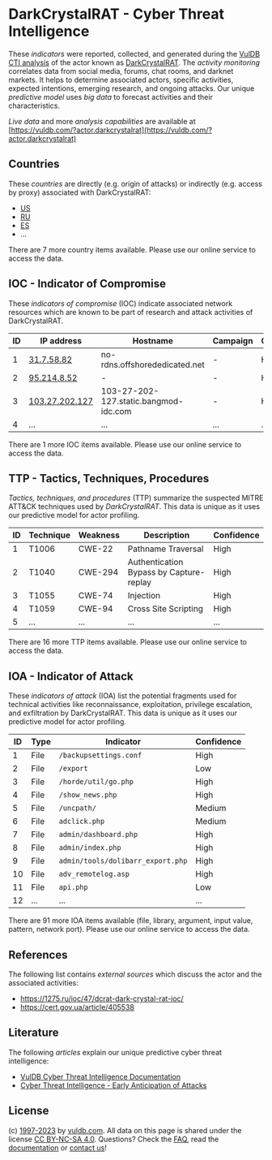 # DarkCrystalRAT - Cyber Threat Intelligence

These _indicators_ were reported, collected, and generated during the [VulDB CTI analysis](https://vuldb.com/?kb.cti) of the actor known as [DarkCrystalRAT](https://vuldb.com/?actor.darkcrystalrat). The _activity monitoring_ correlates data from social media, forums, chat rooms, and darknet markets. It helps to determine associated actors, specific activities, expected intentions, emerging research, and ongoing attacks. Our unique _predictive model_ uses _big data_ to forecast activities and their characteristics.

_Live data_ and more _analysis capabilities_ are available at [https://vuldb.com/?actor.darkcrystalrat](https://vuldb.com/?actor.darkcrystalrat)

## Countries

These _countries_ are directly (e.g. origin of attacks) or indirectly (e.g. access by proxy) associated with DarkCrystalRAT:

* [US](https://vuldb.com/?country.us)
* [RU](https://vuldb.com/?country.ru)
* [ES](https://vuldb.com/?country.es)
* ...

There are 7 more country items available. Please use our online service to access the data.

## IOC - Indicator of Compromise

These _indicators of compromise_ (IOC) indicate associated network resources which are known to be part of research and attack activities of DarkCrystalRAT.

ID | IP address | Hostname | Campaign | Confidence
-- | ---------- | -------- | -------- | ----------
1 | [31.7.58.82](https://vuldb.com/?ip.31.7.58.82) | no-rdns.offshorededicated.net | - | High
2 | [95.214.8.52](https://vuldb.com/?ip.95.214.8.52) | - | - | High
3 | [103.27.202.127](https://vuldb.com/?ip.103.27.202.127) | 103-27-202-127.static.bangmod-idc.com | - | High
4 | ... | ... | ... | ...

There are 1 more IOC items available. Please use our online service to access the data.

## TTP - Tactics, Techniques, Procedures

_Tactics, techniques, and procedures_ (TTP) summarize the suspected MITRE ATT&CK techniques used by _DarkCrystalRAT_. This data is unique as it uses our predictive model for actor profiling.

ID | Technique | Weakness | Description | Confidence
-- | --------- | -------- | ----------- | ----------
1 | T1006 | CWE-22 | Pathname Traversal | High
2 | T1040 | CWE-294 | Authentication Bypass by Capture-replay | High
3 | T1055 | CWE-74 | Injection | High
4 | T1059 | CWE-94 | Cross Site Scripting | High
5 | ... | ... | ... | ...

There are 16 more TTP items available. Please use our online service to access the data.

## IOA - Indicator of Attack

These _indicators of attack_ (IOA) list the potential fragments used for technical activities like reconnaissance, exploitation, privilege escalation, and exfiltration by DarkCrystalRAT. This data is unique as it uses our predictive model for actor profiling.

ID | Type | Indicator | Confidence
-- | ---- | --------- | ----------
1 | File | `/backupsettings.conf` | High
2 | File | `/export` | Low
3 | File | `/horde/util/go.php` | High
4 | File | `/show_news.php` | High
5 | File | `/uncpath/` | Medium
6 | File | `adclick.php` | Medium
7 | File | `admin/dashboard.php` | High
8 | File | `admin/index.php` | High
9 | File | `admin/tools/dolibarr_export.php` | High
10 | File | `adv_remotelog.asp` | High
11 | File | `api.php` | Low
12 | ... | ... | ...

There are 91 more IOA items available (file, library, argument, input value, pattern, network port). Please use our online service to access the data.

## References

The following list contains _external sources_ which discuss the actor and the associated activities:

* https://1275.ru/ioc/47/dcrat-dark-crystal-rat-ioc/
* https://cert.gov.ua/article/405538

## Literature

The following _articles_ explain our unique predictive cyber threat intelligence:

* [VulDB Cyber Threat Intelligence Documentation](https://vuldb.com/?kb.cti)
* [Cyber Threat Intelligence - Early Anticipation of Attacks](https://www.scip.ch/en/?labs.20201022)

## License

(c) [1997-2023](https://vuldb.com/?kb.changelog) by [vuldb.com](https://vuldb.com/?kb.about). All data on this page is shared under the license [CC BY-NC-SA 4.0](https://creativecommons.org/licenses/by-nc-sa/4.0/). Questions? Check the [FAQ](https://vuldb.com/?kb.faq), read the [documentation](https://vuldb.com/?kb) or [contact us](https://vuldb.com/?contact)!
